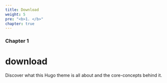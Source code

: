 ```yaml
---
title: Download
weight: 5
pre: "<b>1. </b>"
chapter: true
---
```


### Chapter 1

# download 

Discover what this Hugo theme is all about and the core-concepts behind it.
